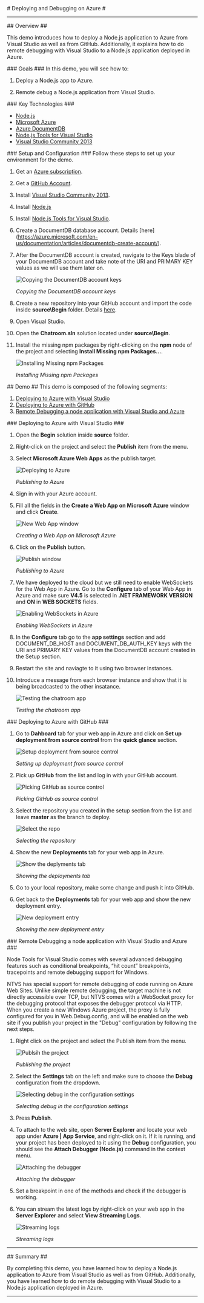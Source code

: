 ﻿<a name="title" />
# Deploying and Debugging on Azure #

---
<a name="Overview" />
## Overview ##

This demo introduces how to deploy a Node.js application to Azure from Visual Studio as well as from GitHub. Additionally, it explains how to do remote debugging with Visual Studio to a Node.js application deployed in Azure.

<a id="goals" />
### Goals ###
In this demo, you will see how to:

1. Deploy a Node.js app to Azure.

1. Remote debug a Node.js application from Visual Studio.

<a name="technologies" />
### Key Technologies ###

- [Node.js][1]
- [Microsoft Azure][2]
- [Azure DocumentDB][3]
- [Node.js Tools for Visual Studio][4]
- [Visual Studio Community 2013][5]

[1]: https://nodejs.org/
[2]: http://azure.microsoft.com/
[3]: http://azure.microsoft.com/en-us/services/documentdb/
[4]: https://www.visualstudio.com/en-us/features/node-js-vs.aspx
[5]: https://www.visualstudio.com/en-us/features/node-js-vs.aspx

<a name="Setup" />
### Setup and Configuration ###
Follow these steps to set up your environment for the demo.

1. Get an [Azure subscription](https://azure.microsoft.com/en-us/pricing/free-trial/).
1. Get a [GitHub Account](https://help.github.com/articles/signing-up-for-a-new-github-account/).
1. Install [Visual Studio Community 2013](https://go.microsoft.com/fwlink/?LinkId=517284).

1. Install [Node.js](https://nodejs.org/download/)
1. Install [Node.js Tools for Visual Studio](http://aka.ms/getntvs).
1. Create a DocumentDB database account. Details [here] (https://azure.microsoft.com/en-us/documentation/articles/documentdb-create-account/).
1. After the DocumentDB account is created, navigate to the Keys blade of your DocumentDB account and take note of the URI and PRIMARY KEY values as we will use them later on.

	![Copying the DocumentDB account keys](images/copying-the-keys.png?raw=true "Copying the DocumentDB account keys")

	_Copying the DocumentDB account keys_

1. Create a new repository into your GitHub account and import the code inside **source\Begin** folder. Details [here](https://help.github.com/articles/create-a-repo/).
1. Open Visual Studio.
1. Open the **Chatroom.sln** solution located under **source\Begin**.

1. Install the missing npm packages by right-clicking on the **npm** node of the project and selecting **Install Missing npm Packages...**.

	![Installing Missing npm Packages](Images/installing-missing-npm-packages.png?raw=true "Installing Missing npm Packages")

	_Installing Missing npm Packages_

<a name="Demo" />
## Demo ##
This demo is composed of the following segments:

1. [Deploying to Azure with Visual Studio](#segment1)
1. [Deploying to Azure with GitHub](#segment2)
1. [Remote Debugging a node application with Visual Studio and Azure](#segment3)

<a name="segment1" />
### Deploying to Azure with Visual Studio ###

1. Open the **Begin** solution inside **source** folder.
1. Right-click on the project and select the **Publish** item from the menu.
1. Select **Microsoft Azure Web Apps** as the publish target.

	![Deploying to Azure](images/deploy-to-azure.png?raw=true "Deploying to Azure")

	_Publishing to Azure_

1. Sign in with your Azure account.
1. Fill all the fields in the **Create a Web App on Microsoft Azure** window and click **Create**.

	![New Web App window](images/create-web-app-form.png?raw=true "New Web App window")

	_Creating a Web App on Microsoft Azure_

1. Click on the **Publish** button.

	![Publish window](images/publish.png?raw=true "Publish window")

	_Publishing to Azure_

1. We have deployed to the cloud but we still need to enable WebSockets for the Web App in Azure. Go to the **Configure** tab of your Web App in Azure and make sure **V4.5** is selected in **.NET FRAMEWORK VERSION** and **ON** in **WEB SOCKETS** fields.

	![Enabling WebSockets in Azure](images/enabling-websockets-in-azure.png?raw=true "Enabling WebSockets in Azure")

	_Enabling WebSockets in Azure_

1. In the **Configure** tab go to the **app settings** section and add DOCUMENT_DB_HOST and DOCUMENT_DB_AUTH_KEY keys with the URI and PRIMARY KEY values from the DocumentDB account created in the Setup section.

1. Restart the site and naviagte to it using two browser instances.

1. Introduce a message from each browser instance and show that it is being broadcasted to the other insatance.

	![Testing the chatroom app](images/chatroom.png?raw=true "Testing the chatroom app")

	_Testing the chatroom app_

<a name="segment2" />
### Deploying to Azure with GitHub ###

1. Go to **Dahboard** tab for your web app in Azure and click on **Set up deployment from source control** from the **quick glance** section.

	![Setup deployment from source control](images/setup-deployment.png?raw=true "Setup deployment from source control")

	_Setting up deployment from source control_

1. Pick up **GitHub** from the list and log in with your GitHub account. 

	![Picking GitHub as source control](images/picking-github.png?raw=true "Picking GitHub as source control")

	_Picking GitHub as source control_

1. Select the repository you created in the setup section from the list and leave **master** as the branch to deploy.

	![Select the repo](images/choose-repo.png?raw=true "Select the repo")

	_Selecting the repository_

1. Show the new **Deployments** tab for your web app in Azure.

	![Show the deplyments tab](images/deployments-tab.png?raw=true "Show the deplyments tab")

	_Showing the deployments tab_

1. Go to your local repository, make some change and push it into GitHub.
1. Get back to the **Deployments** tab for your web app and show the new deployment entry.

	![New deployment entry](images/new-deployment-entry.png?raw=true "New deployment entry")

	_Showing the new deployment entry_

<a name="segment3" />
### Remote Debugging a node application with Visual Studio and Azure ###

Node Tools for Visual Studio comes with several advanced debugging features such as conditional breakpoints, “hit count” breakpoints, tracepoints and remote debugging support for Windows.

NTVS has special support for remote debugging of code running on Azure Web Sites. Unlike simple remote debugging, the target machine is not directly accessible over TCP, but NTVS comes with a WebSocket proxy for the debugging protocol that exposes the debugger protocol via HTTP. When you create a new Windows Azure project, the proxy is fully configured for you in Web.Debug.config, and will be enabled on the web site if you publish your project in the "Debug" configuration by following the next steps.

1. Right click on the project and select the Publish item from the menu.

	![Publsih the project](images/debug-publish.png?raw=true "Publsih the project")

	_Publishing the project_

1. Select the **Settings** tab on the left and make sure to choose the **Debug** configuration from the dropdown.

	![Selecting debug in the configuration settings](images/settings-debug.png?raw=true "Selecting debug in the configuration settings")

	_Selecting debug in the configuration settings_

1. Press **Publish**.
1. To attach to the web site, open **Server Explorer** and locate your web app under **Azure | App Service**, and right-click on it. If it is running, and your project has been deployed to it using the **Debug** configuration, you should see the **Attach Debugger (Node.js)** command in the context menu.

	![Attaching the debugger](images/attach-debugger.png?raw=true "Attaching the debugger")

	_Attaching the debugger_

1. Set a breakpoint in one of the methods and check if the debugger is working.
1. You can stream the latest logs by right-click on your web app in the **Server Explorer** and select **View Streaming Logs**.

	![Streaming logs](images/streaming-logs.png?raw=true "Streaming logs")

	_Streaming logs_

---

<a name="summary" />
## Summary ##

By completing this demo, you have learned how to deploy a Node.js application to Azure from Visual Studio as well as from GitHub. Additionally, you have learned how to do remote debugging with Visual Studio to a Node.js application deployed in Azure.

---
